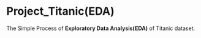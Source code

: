 
# Project_Titanic(EDA)
The Simple Process of **Exploratory Data Analysis(EDA)** of Titanic dataset.
